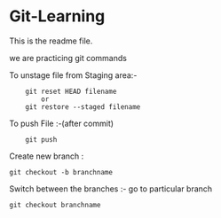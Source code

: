# Git-Learning

This is the readme file.

we are practicing git commands



To unstage file from Staging area:-

		git reset HEAD filename
			or
		git restore --staged filename

To push File :-(after commit)

		git push 

Create new branch :

	git checkout -b branchname

Switch between the branches :- go to particular branch

	git checkout branchname




